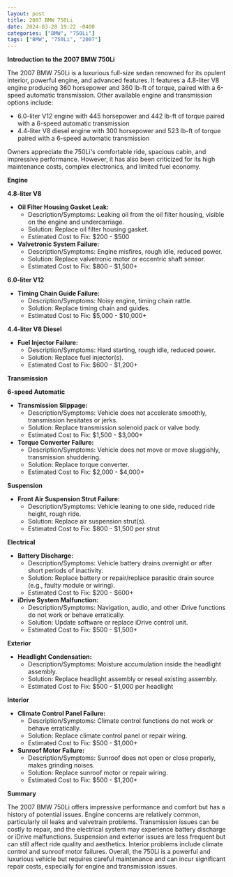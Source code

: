 ```yaml
---
layout: post
title: 2007 BMW 750Li
date: 2024-03-28 19:22 -0400
categories: ["BMW", "750Li"]
tags: ["BMW", "750Li", "2007"]
---
```

**Introduction to the 2007 BMW 750Li**

The 2007 BMW 750Li is a luxurious full-size sedan renowned for its opulent interior, powerful engine, and advanced features. It features a 4.8-liter V8 engine producing 360 horsepower and 360 lb-ft of torque, paired with a 6-speed automatic transmission. Other available engine and transmission options include:

- 6.0-liter V12 engine with 445 horsepower and 442 lb-ft of torque paired with a 6-speed automatic transmission
- 4.4-liter V8 diesel engine with 300 horsepower and 523 lb-ft of torque paired with a 6-speed automatic transmission

Owners appreciate the 750Li's comfortable ride, spacious cabin, and impressive performance. However, it has also been criticized for its high maintenance costs, complex electronics, and limited fuel economy.

**Engine**

**4.8-liter V8**

- **Oil Filter Housing Gasket Leak:**
    - Description/Symptoms: Leaking oil from the oil filter housing, visible on the engine and undercarriage.
    - Solution: Replace oil filter housing gasket.
    - Estimated Cost to Fix: $200 - $500
- **Valvetronic System Failure:**
    - Description/Symptoms: Engine misfires, rough idle, reduced power.
    - Solution: Replace valvetronic motor or eccentric shaft sensor.
    - Estimated Cost to Fix: $800 - $1,500+

**6.0-liter V12**

- **Timing Chain Guide Failure:**
    - Description/Symptoms: Noisy engine, timing chain rattle.
    - Solution: Replace timing chain and guides.
    - Estimated Cost to Fix: $5,000 - $10,000+

**4.4-liter V8 Diesel**

- **Fuel Injector Failure:**
    - Description/Symptoms: Hard starting, rough idle, reduced power.
    - Solution: Replace fuel injector(s).
    - Estimated Cost to Fix: $600 - $1,200+

**Transmission**

**6-speed Automatic**

- **Transmission Slippage:**
    - Description/Symptoms: Vehicle does not accelerate smoothly, transmission hesitates or jerks.
    - Solution: Replace transmission solenoid pack or valve body.
    - Estimated Cost to Fix: $1,500 - $3,000+
- **Torque Converter Failure:**
    - Description/Symptoms: Vehicle does not move or move sluggishly, transmission shuddering.
    - Solution: Replace torque converter.
    - Estimated Cost to Fix: $2,000 - $4,000+

**Suspension**

- **Front Air Suspension Strut Failure:**
    - Description/Symptoms: Vehicle leaning to one side, reduced ride height, rough ride.
    - Solution: Replace air suspension strut(s).
    - Estimated Cost to Fix: $800 - $1,500 per strut

**Electrical**

- **Battery Discharge:**
    - Description/Symptoms: Vehicle battery drains overnight or after short periods of inactivity.
    - Solution: Replace battery or repair/replace parasitic drain source (e.g., faulty module or wiring).
    - Estimated Cost to Fix: $200 - $600+
- **iDrive System Malfunction:**
    - Description/Symptoms: Navigation, audio, and other iDrive functions do not work or behave erratically.
    - Solution: Update software or replace iDrive control unit.
    - Estimated Cost to Fix: $500 - $1,500+

**Exterior**

- **Headlight Condensation:**
    - Description/Symptoms: Moisture accumulation inside the headlight assembly.
    - Solution: Replace headlight assembly or reseal existing assembly.
    - Estimated Cost to Fix: $500 - $1,000 per headlight

**Interior**

- **Climate Control Panel Failure:**
    - Description/Symptoms: Climate control functions do not work or behave erratically.
    - Solution: Replace climate control panel or repair wiring.
    - Estimated Cost to Fix: $500 - $1,000+
- **Sunroof Motor Failure:**
    - Description/Symptoms: Sunroof does not open or close properly, makes grinding noises.
    - Solution: Replace sunroof motor or repair wiring.
    - Estimated Cost to Fix: $500 - $1,200+

**Summary**

The 2007 BMW 750Li offers impressive performance and comfort but has a history of potential issues. Engine concerns are relatively common, particularly oil leaks and valvetrain problems. Transmission issues can be costly to repair, and the electrical system may experience battery discharge or iDrive malfunctions. Suspension and exterior issues are less frequent but can still affect ride quality and aesthetics. Interior problems include climate control and sunroof motor failures. Overall, the 750Li is a powerful and luxurious vehicle but requires careful maintenance and can incur significant repair costs, especially for engine and transmission issues.
